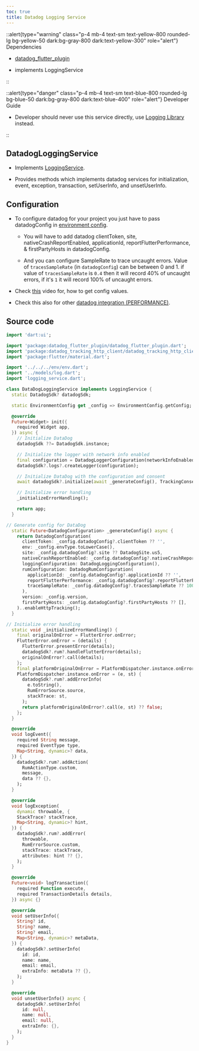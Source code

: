 ```yaml
---
toc: true
title: Datadog Logging Service
---
```




::alert{type="warning" class="p-4 mb-4 text-sm text-yellow-800 rounded-lg bg-yellow-50 dark:bg-gray-800 dark:text-yellow-300" role="alert"}
Dependencies

- [datadog_flutter_plugin](https://pub.dev/packages/datadog_flutter_plugin)

- implements LoggingService

::

::alert{type="danger" class="p-4 mb-4 text-sm text-blue-800 rounded-lg bg-blue-50 dark:bg-gray-800 dark:text-blue-400" role="alert"}
Developer Guide   

- Developer should never use this service directly, use [Logging Library](../logging_library.md) instead.

::




## DatadogLoggingService

- Implements [LoggingService](./logging_service.md).

- Provides methods which implements datadog services for initialization, event, exception, transaction, setUserInfo, and unsetUserInfo.

## Configuration

- To configure datadog for your project you just have to pass datadogConfig in [environment config](../../../env.md).

  - You will have to add datadog clientToken, site, nativeCrashReportEnabled, applicationId, reportFlutterPerformance, & firstPartyHosts in datadogConfig.

  - And you can configure SampleRate to trace uncaught errors. Value of `tracesSampleRate` (in `datadogConfig`) can be between 0 and 1. if value of `tracesSampleRate` is `0.4` then it will record 40% of uncaught errors, if it's `1` it will record 100% of uncaught errors.

- Check [this](https://youtu.be/OvTLPg0P75s?t=274) video for, how to get config values.

- Check this also for other [datadog integration (PERFORMANCE)](../../performance_monitoring.md).

## Source code

```dart
import 'dart:ui';

import 'package:datadog_flutter_plugin/datadog_flutter_plugin.dart';
import 'package:datadog_tracking_http_client/datadog_tracking_http_client.dart';
import 'package:flutter/material.dart';

import '../../../env/env.dart';
import '../models/log.dart';
import 'logging_service.dart';

class DataDogLoggingService implements LoggingService {
  static DatadogSdk? datadogSdk;

  static EnvironmentConfig get _config => EnvironmentConfig.getConfig;

  @override
  Future<Widget> init({
    required Widget app,
  }) async {
    // Initialize DataDog
    datadogSdk ??= DatadogSdk.instance;

    // Initialize the logger with network info enabled
    final configuration = DatadogLoggerConfiguration(networkInfoEnabled: true);
    datadogSdk?.logs?.createLogger(configuration);

    // Initialize DataDog with the configuration and consent
    await datadogSdk?.initialize(await _generateConfig(), TrackingConsent.granted);

    // Initialize error handling
    _initializeErrorHandling();

    return app;
  }

// Generate config for DataDog
  static Future<DatadogConfiguration> _generateConfig() async {
    return DatadogConfiguration(
      clientToken: _config.datadogConfig?.clientToken ?? '',
      env: _config.envType.toLowerCase(),
      site: _config.datadogConfig?.site ?? DatadogSite.us5,
      nativeCrashReportEnabled: _config.datadogConfig?.nativeCrashReportEnabled ?? false,
      loggingConfiguration: DatadogLoggingConfiguration(),
      rumConfiguration: DatadogRumConfiguration(
        applicationId: _config.datadogConfig?.applicationId ?? '',
        reportFlutterPerformance: _config.datadogConfig?.reportFlutterPerformance ?? false,
        traceSampleRate: _config.datadogConfig?.tracesSampleRate ?? 100.0,
      ),
      version: _config.version,
      firstPartyHosts: _config.datadogConfig?.firstPartyHosts ?? [],
    )..enableHttpTracking();
  }

// Initialize error handling
  static void _initializeErrorHandling() {
    final originalOnError = FlutterError.onError;
    FlutterError.onError = (details) {
      FlutterError.presentError(details);
      datadogSdk?.rum?.handleFlutterError(details);
      originalOnError?.call(details);
    };
    final platformOriginalOnError = PlatformDispatcher.instance.onError;
    PlatformDispatcher.instance.onError = (e, st) {
      datadogSdk?.rum?.addErrorInfo(
        e.toString(),
        RumErrorSource.source,
        stackTrace: st,
      );
      return platformOriginalOnError?.call(e, st) ?? false;
    };
  }

  @override
  void logEvent({
    required String message,
    required EventType type,
    Map<String, dynamic>? data,
  }) {
    datadogSdk?.rum?.addAction(
      RumActionType.custom,
      message,
      data ?? {},
    );
  }

  @override
  void logException(
    dynamic throwable, {
    StackTrace? stackTrace,
    Map<String, dynamic>? hint,
  }) {
    datadogSdk?.rum?.addError(
      throwable,
      RumErrorSource.custom,
      stackTrace: stackTrace,
      attributes: hint ?? {},
    );
  }

  @override
  Future<void> logTransaction({
    required Function execute,
    required TransactionDetails details,
  }) async {}

  @override
  void setUserInfo({
    String? id,
    String? name,
    String? email,
    Map<String, dynamic>? metaData,
  }) {
    datadogSdk?.setUserInfo(
      id: id,
      name: name,
      email: email,
      extraInfo: metaData ?? {},
    );
  }

  @override
  void unsetUserInfo() async {
    datadogSdk?.setUserInfo(
      id: null,
      name: null,
      email: null,
      extraInfo: {},
    );
  }
}
```
